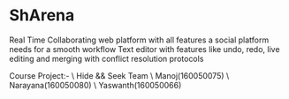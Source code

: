 # ShArena

Real Time Collaborating web platform with all features a social platform needs for a smooth workflow
Text editor with features like undo, redo, live editing and merging with conflict resolution protocols

Course Project:- \\
Hide && Seek Team \\
Manoj(160050075) \\
Narayana(160050080) \\
Yaswanth(160050066)
